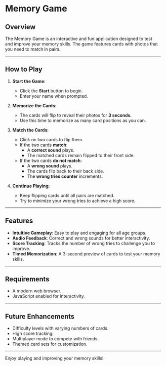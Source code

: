 # Memory Game

## Overview
The Memory Game is an interactive and fun application designed to test and improve your memory skills. The game features cards with photos that you need to match in pairs.

---

## How to Play

1. **Start the Game**:
   - Click the **Start** button to begin.
   - Enter your name when prompted.

2. **Memorize the Cards**:
   - The cards will flip to reveal their photos for **3 seconds**.
   - Use this time to memorize as many card positions as you can.

3. **Match the Cards**:
   - Click on two cards to flip them.
   - If the two cards **match**:
     - A **correct sound** plays.
     - The matched cards remain flipped to their front side.
   - If the two cards **do not match**:
     - A **wrong sound** plays.
     - The cards flip back to their back side.
     - The **wrong tries counter** increments.

4. **Continue Playing**:
   - Keep flipping cards until all pairs are matched.
   - Try to minimize your wrong tries to achieve a high score.

---

## Features

- **Intuitive Gameplay**: Easy to play and engaging for all age groups.
- **Audio Feedback**: Correct and wrong sounds for better interactivity.
- **Score Tracking**: Tracks the number of wrong tries to challenge you to improve.
- **Timed Memorization**: A 3-second preview of cards to test your memory skills.

---

## Requirements
- A modern web browser.
- JavaScript enabled for interactivity.

---

## Future Enhancements
- Difficulty levels with varying numbers of cards.
- High score tracking.
- Multiplayer mode to compete with friends.
- Themed card sets for customization.

---

Enjoy playing and improving your memory skills!


